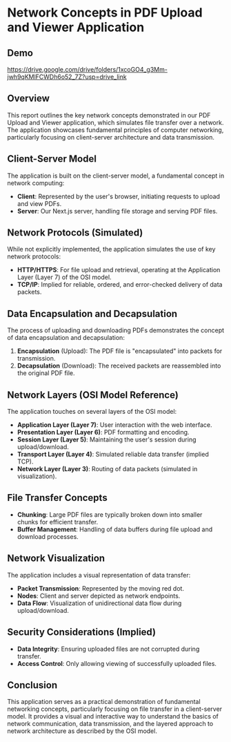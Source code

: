 # Network Concepts in PDF Upload and Viewer Application

## Demo
https://drive.google.com/drive/folders/1xcoGO4_g3Mm-jwh9qKMlFCWDh6o52_7Z?usp=drive_link
## Overview
This report outlines the key network concepts demonstrated in our PDF Upload and Viewer application, which simulates file transfer over a network. The application showcases fundamental principles of computer networking, particularly focusing on client-server architecture and data transmission.

## Client-Server Model
The application is built on the client-server model, a fundamental concept in network computing:
- **Client**: Represented by the user's browser, initiating requests to upload and view PDFs.
- **Server**: Our Next.js server, handling file storage and serving PDF files.

## Network Protocols (Simulated)
While not explicitly implemented, the application simulates the use of key network protocols:
- **HTTP/HTTPS**: For file upload and retrieval, operating at the Application Layer (Layer 7) of the OSI model.
- **TCP/IP**: Implied for reliable, ordered, and error-checked delivery of data packets.

## Data Encapsulation and Decapsulation
The process of uploading and downloading PDFs demonstrates the concept of data encapsulation and decapsulation:
1. **Encapsulation** (Upload): The PDF file is "encapsulated" into packets for transmission.
2. **Decapsulation** (Download): The received packets are reassembled into the original PDF file.

## Network Layers (OSI Model Reference)
The application touches on several layers of the OSI model:
- **Application Layer (Layer 7)**: User interaction with the web interface.
- **Presentation Layer (Layer 6)**: PDF formatting and encoding.
- **Session Layer (Layer 5)**: Maintaining the user's session during upload/download.
- **Transport Layer (Layer 4)**: Simulated reliable data transfer (implied TCP).
- **Network Layer (Layer 3)**: Routing of data packets (simulated in visualization).

## File Transfer Concepts
- **Chunking**: Large PDF files are typically broken down into smaller chunks for efficient transfer.
- **Buffer Management**: Handling of data buffers during file upload and download processes.

## Network Visualization
The application includes a visual representation of data transfer:
- **Packet Transmission**: Represented by the moving red dot.
- **Nodes**: Client and server depicted as network endpoints.
- **Data Flow**: Visualization of unidirectional data flow during upload/download.

## Security Considerations (Implied)
- **Data Integrity**: Ensuring uploaded files are not corrupted during transfer.
- **Access Control**: Only allowing viewing of successfully uploaded files.

## Conclusion
This application serves as a practical demonstration of fundamental networking concepts, particularly focusing on file transfer in a client-server model. It provides a visual and interactive way to understand the basics of network communication, data transmission, and the layered approach to network architecture as described by the OSI model.

